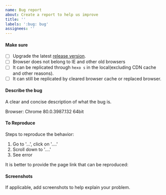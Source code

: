 ```yaml
---
name: Bug report
about: Create a report to help us improve
title: ''
labels: ':bug: bug'
assignees: ''
---
```


#### Make sure
- [ ] Upgrade the latest [release version](https://github.com/fluid-dev/hexo-theme-fluid/releases).
- [ ] Browser does not belong to IE and other old browsers
- [ ] It can be replicated through `hexo s` in the local(excluding CDN cache and other reasons).
- [ ] It can still be replicated by cleared browser cache or replaced browser.

#### Describe the bug
A clear and concise description of what the bug is.

Browser: Chrome 80.0.3987.132 64bit

#### To Reproduce
Steps to reproduce the behavior:
1. Go to '...', click on '....'
2. Scroll down to '....'
3. See error

It is better to provide the page link that can be reproduced:

#### Screenshots
If applicable, add screenshots to help explain your problem.

